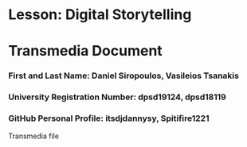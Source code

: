 # Lesson: Digital Storytelling
# Transmedia Document

### First and Last Name: Daniel Siropoulos, Vasileios Tsanakis
### University Registration Number: dpsd19124, dpsd18119
### GitHub Personal Profile: itsdjdannysy, Spitifire1221


Transmedia file

